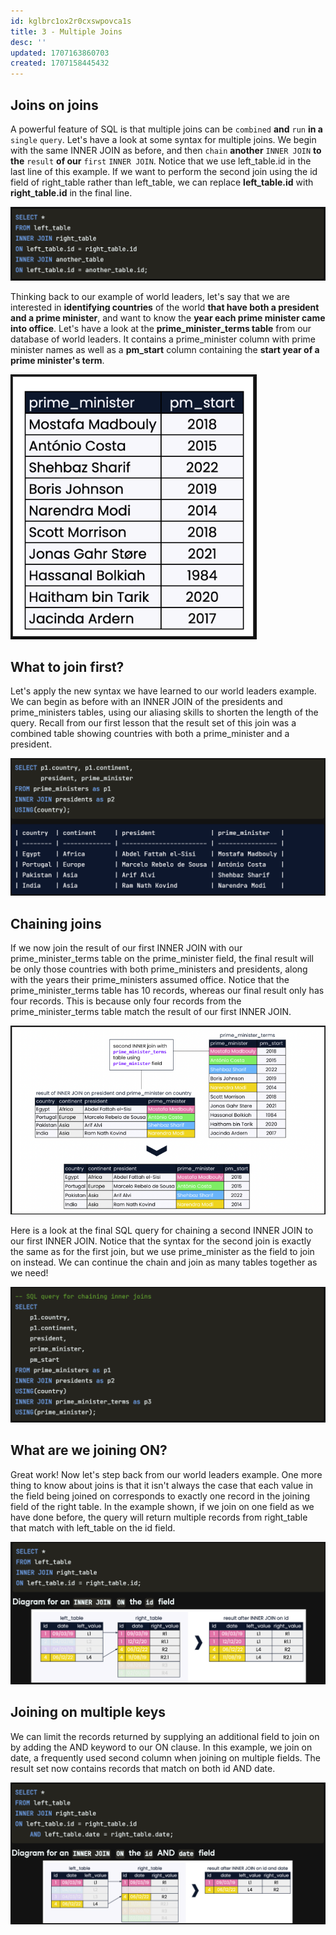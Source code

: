 ```yaml
---
id: kglbrc1ox2r0cxswpovca1s
title: 3 - Multiple Joins
desc: ''
updated: 1707163860703
created: 1707158445432
---
```


## Joins on joins

A powerful feature of SQL is that multiple joins can be `combined` **and** `run` **in a** `single` `query`. Let's have a look at some syntax for multiple joins. We begin with the same INNER JOIN as before, and then `chain` **another** `INNER JOIN` **to the** `result` **of our** `first` `INNER JOIN`. Notice that we use left_table.id in the last line of this example. If we want to perform the second join using the id field of right_table rather than left_table, we can replace **left_table.id** with **right_table.id** in the final line.

![alt text](image-122.png)

Thinking back to our example of world leaders, let's say that we are interested in **identifying countries**  of the world **that have both a president and a prime minister**, and want to know the **year each prime minister came into office**. Let's have a look at the **prime_minister_terms table** from our database of world leaders. It contains a prime_minister column with prime minister names as well as a **pm_start** column containing the **start year of a prime minister's term**.

![alt text](image-123.png)


## What to join first?

Let's apply the new syntax we have learned to our world leaders example. We can begin as before with an INNER JOIN of the presidents and prime_ministers tables, using our aliasing skills to shorten the length of the query. Recall from our first lesson that the result set of this join was a combined table showing countries with both a prime_minister and a president.

![alt text](image-124.png)


## Chaining joins

If we now join the result of our first INNER JOIN with our prime_minister_terms table on the prime_minister field, the final result will be only those countries with both prime_ministers and presidents, along with the years their prime_ministers assumed office. Notice that the prime_minister_terms table has 10 records, whereas our final result only has four records. This is because only four records from the prime_minister_terms table match the result of our first INNER JOIN.

![alt text](image-125.png)

Here is a look at the final SQL query for chaining a second INNER JOIN to our first INNER JOIN. Notice that the syntax for the second join is exactly the same as for the first join, but we use prime_minister as the field to join on instead. We can continue the chain and join as many tables together as we need!

![alt text](image-126.png)


## What are we joining ON?

Great work! Now let's step back from our world leaders example. One more thing to know about joins is that it isn't always the case that each value in the field being joined on corresponds to exactly one record in the joining field of the right table. In the example shown, if we join on one field as we have done before, the query will return multiple records from right_table that match with left_table on the id field.

![alt text](image-127.png)


## Joining on multiple keys

We can limit the records returned by supplying an additional field to join on by adding the AND keyword to our ON clause. In this example, we join on date, a frequently used second column when joining on multiple fields. The result set now contains records that match on both id AND date.

![alt text](image-128.png)